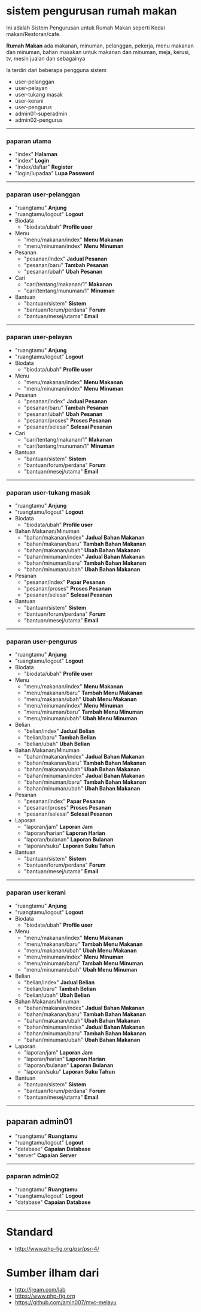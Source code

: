 # sistem pengurusan rumah makan
Ini adalah Sistem Pengurusan untuk Rumah Makan seperti Kedai makan/Restoran/cafe.

**Rumah Makan** ada makanan, minuman, pelanggan, pekerja, menu makanan dan minuman,
bahan masakan untuk makanan dan minuman, meja, kerusi, tv, mesin jualan dan sebagainya

Ia terdiri dari beberapa pengguna sistem

* user-pelanggan
* user-pelayan
* user-tukang masak
* user-kerani
* user-pengurus
* admin01-superadmin
* admin02-pengurus

___
### paparan utama
* "index" **Halaman**
* "index" **Login**
* "index/daftar" **Register**
* "login/lupadaa" **Lupa Password**

___
### paparan user-pelanggan
* "ruangtamu" **Anjung**
* "ruangtamu/logout" **Logout**
* Biodata
  * "biodata/ubah" **Profile user**
* Menu
  * "menu/makanan/index" **Menu Makanan**
  * "menu/minuman/index" **Menu Minuman**
* Pesanan
  * "pesanan/index" **Jadual Pesanan**
  * "pesanan/baru" **Tambah Pesanan**
  * "pesanan/ubah" **Ubah Pesanan**
* Cari
  * "cari/tentang/makanan/1" **Makanan**
  * "cari/tentang/munuman/1" **Minuman**
* Bantuan
  * "bantuan/sistem" **Sistem**
  * "bantuan/forum/perdana" **Forum**
  * "bantuan/mesej/utama" **Email**

___
### paparan user-pelayan
* "ruangtamu" **Anjung**
* "ruangtamu/logout" **Logout**
* Biodata
  * "biodata/ubah" **Profile user**
* Menu
  * "menu/makanan/index" **Menu Makanan**
  * "menu/minuman/index" **Menu Minuman**
* Pesanan
  * "pesanan/index" **Jadual Pesanan**
  * "pesanan/baru" **Tambah Pesanan**
  * "pesanan/ubah" **Ubah Pesanan**
  * "pesanan/proses" **Proses Pesanan**
  * "pesanan/selesai" **Selesai Pesanan**
* Cari
  * "cari/tentang/makanan/1" **Makanan**
  * "cari/tentang/munuman/1" **Minuman**
* Bantuan
  * "bantuan/sistem" **Sistem**
  * "bantuan/forum/perdana" **Forum**
  * "bantuan/mesej/utama" **Email**

___
### paparan user-tukang masak
* "ruangtamu" **Anjung**
* "ruangtamu/logout" **Logout**
* Biodata
  * "biodata/ubah" **Profile user**
* Bahan Makanan/Minuman
  * "bahan/makanan/index" **Jadual Bahan Makanan**
  * "bahan/makanan/baru" **Tambah Bahan Makanan**
  * "bahan/makanan/ubah" **Ubah Bahan Makanan**
  * "bahan/minuman/index" **Jadual Bahan Makanan**
  * "bahan/minuman/baru" **Tambah Bahan Makanan**
  * "bahan/minuman/ubah" **Ubah Bahan Makanan**
* Pesanan
  * "pesanan/index" **Papar Pesanan**
  * "pesanan/proses" **Proses Pesanan**
  * "pesanan/selesai" **Selesai Pesanan**
* Bantuan
  * "bantuan/sistem" **Sistem**
  * "bantuan/forum/perdana" **Forum**
  * "bantuan/mesej/utama" **Email**

___
### paparan user-pengurus
* "ruangtamu" **Anjung**
* "ruangtamu/logout" **Logout**
* Biodata
  * "biodata/ubah" **Profile user**
* Menu
  * "menu/makanan/index" **Menu Makanan**
  * "menu/makanan/baru" **Tambah Menu Makanan**
  * "menu/makanan/ubah" **Ubah Menu Makanan**
  * "menu/minuman/index" **Menu Minuman**
  * "menu/minuman/baru" **Tambah Menu Minuman**
  * "menu/minuman/ubah" **Ubah Menu Minuman**
* Belian
  * "belian/index" **Jadual Belian**
  * "belian/baru" **Tambah Belian**
  * "belian/ubah" **Ubah Belian**
* Bahan Makanan/Minuman
  * "bahan/makanan/index" **Jadual Bahan Makanan**
  * "bahan/makanan/baru" **Tambah Bahan Makanan**
  * "bahan/makanan/ubah" **Ubah Bahan Makanan**
  * "bahan/minuman/index" **Jadual Bahan Makanan**
  * "bahan/minuman/baru" **Tambah Bahan Makanan**
  * "bahan/minuman/ubah" **Ubah Bahan Makanan**
* Pesanan
  * "pesanan/index" **Papar Pesanan**
  * "pesanan/proses" **Proses Pesanan**
  * "pesanan/selesai" **Selesai Pesanan**
* Laporan
  * "laporan/jam" **Laporan Jam**
  * "laporan/harian" **Laporan Harian**
  * "laporan/bulanan" **Laporan Bulanan**
  * "laporan/suku" **Laporan Suku Tahun**
* Bantuan
  * "bantuan/sistem" **Sistem**
  * "bantuan/forum/perdana" **Forum**
  * "bantuan/mesej/utama" **Email**

___
### paparan user kerani
* "ruangtamu" **Anjung**
* "ruangtamu/logout" **Logout**
* Biodata
  * "biodata/ubah" **Profile user**
* Menu
  * "menu/makanan/index" **Menu Makanan**
  * "menu/makanan/baru" **Tambah Menu Makanan**
  * "menu/makanan/ubah" **Ubah Menu Makanan**
  * "menu/minuman/index" **Menu Minuman**
  * "menu/minuman/baru" **Tambah Menu Minuman**
  * "menu/minuman/ubah" **Ubah Menu Minuman**
* Belian
  * "belian/index" **Jadual Belian**
  * "belian/baru" **Tambah Belian**
  * "belian/ubah" **Ubah Belian**
* Bahan Makanan/Minuman
  * "bahan/makanan/index" **Jadual Bahan Makanan**
  * "bahan/makanan/baru" **Tambah Bahan Makanan**
  * "bahan/makanan/ubah" **Ubah Bahan Makanan**
  * "bahan/minuman/index" **Jadual Bahan Makanan**
  * "bahan/minuman/baru" **Tambah Bahan Makanan**
  * "bahan/minuman/ubah" **Ubah Bahan Makanan**
* Laporan
  * "laporan/jam" **Laporan Jam**
  * "laporan/harian" **Laporan Harian**
  * "laporan/bulanan" **Laporan Bulanan**
  * "laporan/suku" **Laporan Suku Tahun**
* Bantuan
  * "bantuan/sistem" **Sistem**
  * "bantuan/forum/perdana" **Forum**
  * "bantuan/mesej/utama" **Email**

___
## paparan admin01
* "ruangtamu" **Ruangtamu**
* "ruangtamu/logout" **Logout**
* "database" **Capaian Database**
* "server" **Capaian Server**

___
### paparan admin02
* "ruangtamu" **Ruangtamu**
* "ruangtamu/logout" **Logout**
* "database" **Capaian Database**

___
# Standard
* http://www.php-fig.org/psr/psr-4/

# Sumber ilham dari
* http://jream.com/lab
* https://www.php-fig.org
* https://github.com/amin007/mvc-melayu